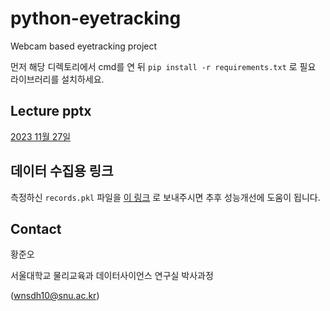 # python-eyetracking
Webcam based eyetracking project

먼저 해당 디렉토리에서 cmd를 연 뒤 `pip install -r requirements.txt` 로 필요 라이브러리를 설치하세요.

## Lecture pptx
[2023 11월 27일](https://docs.google.com/presentation/d/1u83NF1dGgpoiQZ6xuSZX_yOYQIEiAVYV/edit?usp=sharing&ouid=113667026536333859898&rtpof=true&sd=true)

## 데이터 수집용 링크
측정하신 `records.pkl` 파일을 [이 링크](https://forms.gle/nkYZy2vG1hLosYj97) 로 보내주시면 추후 성능개선에 도움이 됩니다.

## Contact
황준오

서울대학교 물리교육과 데이터사이언스 연구실 박사과정

(wnsdh10@snu.ac.kr)
